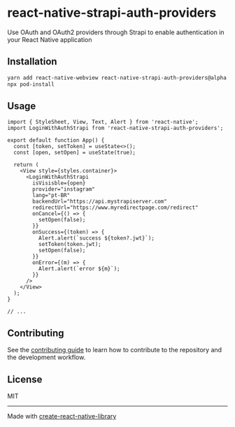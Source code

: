 # react-native-strapi-auth-providers

Use OAuth and OAuth2 providers through Strapi to enable authentication in your React Native application

## Installation

```sh
yarn add react-native-webview react-native-strapi-auth-providers@alpha
npx pod-install
```

## Usage

```tsx
import { StyleSheet, View, Text, Alert } from 'react-native';
import LoginWithAuthStrapi from 'react-native-strapi-auth-providers';

export default function App() {
  const [token, setToken] = useState<>();
  const [open, setOpen] = useState(true);

  return (
    <View style={styles.container}>
      <LoginWithAuthStrapi
        isVisisble={open}
        provider="instagram"
        lang="pt-BR"
        backendUrl="https://api.mystrapiserver.com"
        redirectUrl="https://www.myredirectpage.com/redirect"
        onCancel={() => {
          setOpen(false);
        }}
        onSuccess={(token) => {
          Alert.alert(`success ${token?.jwt}`);
          setToken(token.jwt);
          setOpen(false);
        }}
        onError={(m) => {
          Alert.alert(`error ${m}`);
        }}
      />
    </View>
  );
}

// ...
```

## Contributing

See the [contributing guide](CONTRIBUTING.md) to learn how to contribute to the repository and the development workflow.

## License

MIT

---

Made with [create-react-native-library](https://github.com/callstack/react-native-builder-bob)
